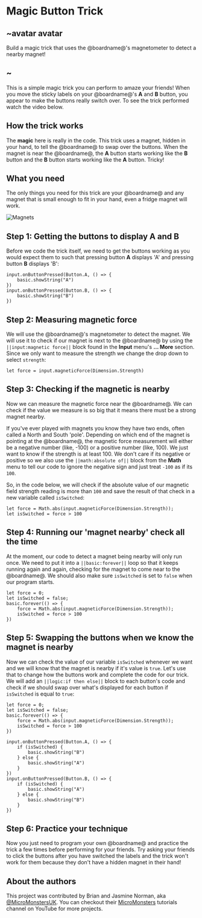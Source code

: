 # Magic Button Trick 

## ~avatar avatar

Build a magic trick that uses the @boardname@'s magnetometer to detect a nearby magnet!

## ~

This is a simple magic trick you can perform to amaze your friends! When you move the sticky labels on your @boardname@'s **A** and **B** button, you appear to make the buttons really switch over. To see the trick performed watch the video below.

## How the trick works

The **magic** here is really in the code. This trick uses a magnet, hidden in your hand, to tell the @boardname@ to swap over the buttons. When the magnet is near the @boardname@, the **A** button starts working like the **B** button and the **B** button starts working like the **A** button. Tricky!

## What you need

The only things you need for this trick are your @boardname@ and any magnet that is small enough to fit in your hand, even a fridge magnet will work.

![](/static/mb/projects/magic-button-trick/magnets.jpg "Magnets")

## Step 1: Getting the buttons to display **A** and **B**

Before we code the trick itself, we need to get the buttons working as you would expect them to such that pressing button **A** displays 'A' and pressing button **B** displays 'B':

```blocks
input.onButtonPressed(Button.A, () => {
    basic.showString("A")
})
input.onButtonPressed(Button.B, () => {
    basic.showString("B")
})
```

## Step 2: Measuring magnetic force

We will use the @boardname@'s magnetometer to detect the magnet. We will use it to check if our magnet is next to the @boardname@ by using the ``||input:magnetic force||`` block found in the **Input** menu's **... More** section. Since we only want to measure the strength we change the drop down to select `strength`:

```block
let force = input.magneticForce(Dimension.Strength)
```

## Step 3: Checking if the magnetic is nearby

Now we can measure the magnetic force near the @boardname@. We can check if the value we measure is so big that it means there must be a strong magnet nearby. 

If you've ever played with magnets you know they have two ends, often called a North and South 'pole'. Depending on which end of the magnet is pointing at the @boardname@, the magnetic force measurement will either be a negative number (like, -100) or a positive number (like, 100). We just want to know if the strength is at least 100. We don't care if its negative or positive so we also use the ``||math:absolute of||`` block from the **Math** menu to tell our code to ignore the negative sign and just treat `-100` as if its `100`.

So, in the code below, we will check if the absolute value of our magnetic field strength reading is more than `100` and save the result of that check in a new variable called ``isSwitched``:

```blocks
let force = Math.abs(input.magneticForce(Dimension.Strength));
let isSwitched = force > 100
```
## Step 4: Running our 'magnet nearby' check all the time

At the moment, our code to detect a magnet being nearby will only run once. We need to put it into a ``||basic:forever||`` loop so that it keeps running again and again, checking for the magnet to come near to the @boardname@. We should also make sure ``isSwitched`` is set to `false` when our program starts.

```blocks
let force = 0;
let isSwitched = false;
basic.forever(() => {
    force = Math.abs(input.magneticForce(Dimension.Strength));
    isSwitched = force > 100
})
```

## Step 5: Swapping the buttons when we know the magnet is nearby

Now we can check the value of our variable ``isSwitched`` whenever we want and we will know that the magnet is nearby if it's value is `true`. Let's use that to change how the buttons work and complete the code for our trick. We will add an ``||logic:if then else||`` block to each button's code and check if we should swap over what's displayed for each button if ``isSwitched`` is equal to `true`:

```blocks
let force = 0;
let isSwitched = false;
basic.forever(() => {
    force = Math.abs(input.magneticForce(Dimension.Strength));
    isSwitched = force > 100
})

input.onButtonPressed(Button.A, () => {
    if (isSwitched) {
        basic.showString("B")
    } else {
        basic.showString("A")
    }
})
input.onButtonPressed(Button.B, () => {
    if (isSwitched) {
        basic.showString("A")
    } else {
        basic.showString("B")
    }
})
```

## Step 6: Practice your technique

Now you just need to program your own @boardname@ and practice the trick a few times before performing for your friends. Try asking your friends to click the buttons after you have switched the labels and the trick won't work for them because they don't have a hidden magnet in their hand!

## About the authors

This project was contributed by Brian and Jasmine Norman, aka [@MicroMonstersUK](https://twitter.com/MicroMonstersUK). You can checkout their [MicroMonsters](https://www.youtube.com/channel/UCK2DviDexh_Er2QYZerZyZQ) tutorials channel on YouTube for more projects.
